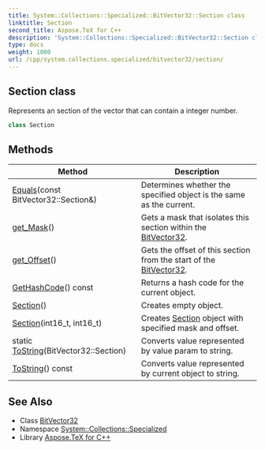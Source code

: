 ```yaml
---
title: System::Collections::Specialized::BitVector32::Section class
linktitle: Section
second_title: Aspose.TeX for C++
description: 'System::Collections::Specialized::BitVector32::Section class. Represents an section of the vector that can contain a integer number in C++.'
type: docs
weight: 1000
url: /cpp/system.collections.specialized/bitvector32/section/
---
```

## Section class


Represents an section of the vector that can contain a integer number.

```cpp
class Section
```

## Methods

| Method | Description |
| --- | --- |
| [Equals](./equals/)(const BitVector32::Section\&) | Determines whether the specified object is the same as the current. |
| [get_Mask](./get_mask/)() | Gets a mask that isolates this section within the [BitVector32](../). |
| [get_Offset](./get_offset/)() | Gets the offset of this section from the start of the [BitVector32](../). |
| [GetHashCode](./gethashcode/)() const | Returns a hash code for the current object. |
| [Section](./section/)() | Creates empty object. |
| [Section](./section/)(int16_t, int16_t) | Creates [Section](./) object with specified mask and offset. |
| static [ToString](./tostring/)(BitVector32::Section) | Converts value represented by value param to string. |
| [ToString](./tostring/)() const | Converts value represented by current object to string. |
## See Also

* Class [BitVector32](../)
* Namespace [System::Collections::Specialized](../../)
* Library [Aspose.TeX for C++](../../../)

